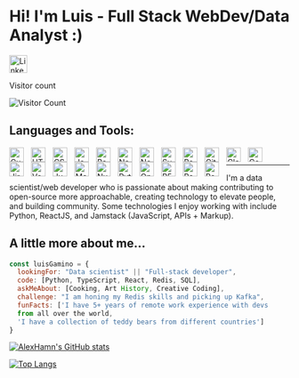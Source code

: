 # Hi! I'm Luis - Full Stack WebDev/Data Analyst :) 

<a href="https://linkedin.com/in/luis-gamino">
    <img width="32px" src="https://cdn.jsdelivr.net/gh/devicons/devicon/icons/linkedin/linkedin-original.svg" alt="Linked In">
</a>

<p align="left"> 
  Visitor count<br>
</p>

![Visitor Count](https://profile-counter.glitch.me/{AlexHamn}/count.svg)

## Languages and Tools:

<img align="left" alt="Cursor" width="26px" src="https://avatars.githubusercontent.com/u/126759922?s=40&v=4" style="padding-right:10px;" />
<img align="left" alt="HTML5" width="26px" src="https://cdn.jsdelivr.net/gh/devicons/devicon/icons/html5/html5-original.svg" style="padding-right:10px;" />
<img align="left" alt="CSS3" width="26px" src="https://cdn.jsdelivr.net/gh/devicons/devicon/icons/css3/css3-original.svg" style="padding-right:10px;" />
<img align="left" alt="JavaScript" width="26px" src="https://cdn.jsdelivr.net/gh/devicons/devicon/icons/javascript/javascript-original.svg" style="padding-right:10px;" />
<img align="left" alt="React" width="26px" src="https://cdn.jsdelivr.net/gh/devicons/devicon/icons/react/react-original.svg" style="padding-right:10px;" />
<img align="left" alt="NextJS" width="26px" src="https://cdn.jsdelivr.net/gh/devicons/devicon/icons/nextjs/nextjs-original.svg" style="padding-right:10px;" />
<img align="left" alt="Node.js" width="26px" src="https://cdn.jsdelivr.net/gh/devicons/devicon/icons/nodejs/nodejs-original.svg" style="padding-right:10px;" />
<img align="left" alt="Supabase" width="26px" src="https://cdn.jsdelivr.net/gh/devicons/devicon/icons/supabase/supabase-original.svg" style="padding-right:10px;" />
<img align="left" alt="Redis" width="26px" src="https://cdn.jsdelivr.net/gh/devicons/devicon/icons/redis/redis-original.svg" style="padding-right:10px;" />
<img align="left" alt="Git" width="26px" src="https://cdn.jsdelivr.net/gh/devicons/devicon/icons/git/git-original.svg" style="padding-right:10px;" />
<img align="left" alt="Clerk" width="26px" src="https://avatars.githubusercontent.com/u/49538330?s=48&v=4" style="padding-right:10px;" />
<img align="left" alt="Confluence" width="26px" src="https://cdn.jsdelivr.net/gh/devicons/devicon/icons/confluence/confluence-original.svg" style="padding-right:10px;" />
<img align="left" alt="Jira" width="26px" src="https://cdn.jsdelivr.net/gh/devicons/devicon/icons/jira/jira-original.svg" style="padding-right:10px;" />
<img align="left" alt="Vercel" width="26px" src="https://cdn.jsdelivr.net/gh/devicons/devicon/icons/vercel/vercel-original.svg" style="padding-right:10px;" />
<img align="left" alt="Jupyter" width="26px" src="https://cdn.jsdelivr.net/gh/devicons/devicon/icons/jupyter/jupyter-original.svg" style="padding-right:10px;" />
<img align="left" alt="Matplotlib" width="26px" src="https://cdn.jsdelivr.net/gh/devicons/devicon/icons/matplotlib/matplotlib-original.svg" style="padding-right:10px;" />
<img align="left" alt="Numpy" width="26px" src="https://cdn.jsdelivr.net/gh/devicons/devicon/icons/numpy/numpy-original.svg" style="padding-right:10px;" />
<img align="left" alt="Python" width="26px" src="https://cdn.jsdelivr.net/gh/devicons/devicon/icons/python/python-original.svg" style="padding-right:10px;" />
<img align="left" alt="OpenAPI" width="26px" src="https://cdn.jsdelivr.net/gh/devicons/devicon/icons/openapi/openapi-original.svg" style="padding-right:10px;" />
<img align="left" alt="P5JS" width="26px" src="https://cdn.jsdelivr.net/gh/devicons/devicon/icons/p5js/p5js-original.svg" style="padding-right:10px;" />
<img align="left" alt="Pandas" width="26px" src="https://cdn.jsdelivr.net/gh/devicons/devicon/icons/pandas/pandas-original.svg" style="padding-right:10px;" />
<img align="left" alt="Postman" width="26px" src="https://cdn.jsdelivr.net/gh/devicons/devicon/icons/postman/postman-original.svg" style="padding-right:10px;" />

<br/>

---

I'm a data scientist/web developer who is passionate about making contributing to open-source more approachable, creating technology to elevate people, and building community. Some technologies I enjoy working with include Python, ReactJS, and Jamstack (JavaScript, APIs + Markup).

## A little more about me...  

```javascript
const luisGamino = {
  lookingFor: "Data scientist" || "Full-stack developer",
  code: [Python, TypeScript, React, Redis, SQL],
  askMeAbout: [Cooking, Art History, Creative Coding],
  challenge: "I am honing my Redis skills and picking up Kafka",
  funFacts: ['I have 5+ years of remote work experience with devs 
  from all over the world, 
  'I have a collection of teddy bears from different countries']
}
```
[![AlexHamn's GitHub stats](https://github-readme-stats-kappa-gold-11.vercel.app/api?username=AlexHamn&count_private=true&show_icons=true&theme=dark)](https://github.com/anuraghazra/github-readme-stats)

[![Top Langs](https://github-readme-stats-kappa-gold-11.vercel.app/api/top-langs/?username=AlexHamn&langs_count=6&theme=dark&layout=compact&size_weight=0.1&count_weight=0.1&hide=html&count_private=true)](https://github.com/anuraghazra/github-readme-stats)

